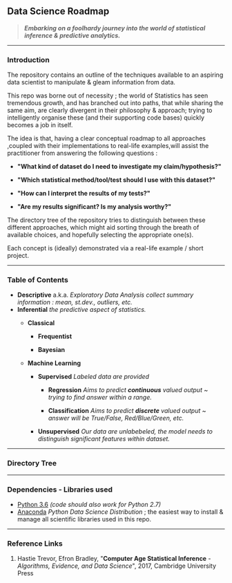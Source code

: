 ## Data Science Roadmap

> ***Embarking on a foolhardy journey into the world of statistical inference & predictive analytics.***
---
### **Introduction**

The repository contains an outline of the techniques available to an aspiring data scientist to manipulate & gleam information from data. 

This repo was borne out of necessity ; the world of Statistics has seen tremendous growth, and has branched out into paths, that while sharing the same aim, are clearly divergent in their philosophy & approach; trying to intelligently organise these (and their supporting code bases) quickly becomes a job in itself.  

The idea is that, having a clear conceptual roadmap to all approaches ,coupled with their implementations to real-life examples,will assist the practitioner from answering the following questions :

-  **"What kind of dataset do I need to investigate my claim/hypothesis?"**

-  **"Which statistical method/tool/test should I use with this dataset?"** 

-  **"How can I interpret the results of my tests?"**

-  **"Are my results significant? Is my analysis worthy?"** 
 
The directory tree of the repository tries to distinguish between these different approaches, which might aid sorting through the breath of available choices, and hopefully selecting the appropriate one(s).

Each concept is (ideally) demonstrated via a real-life example / short project.   


---
### **Table of Contents** 

- **Descriptive** a.k.a. *Exploratory Data Analysis*
*collect summary information : mean, st.dev., outliers, etc.*
- **Inferential**
*the predictive aspect of statistics.*
    - **Classical**
        - **Frequentist**
                                
        - **Bayesian**
                                
    - **Machine Learning**
        - **Supervised**
        *Labeled data are provided*
            - **Regression**
            *Aims to predict **continuous** valued output ~ trying to find answer within a range.*
                                
            - **Classification**
            *Aims to predict **discrete** valued output ~ answer will be True/False, Red/Blue/Green, etc.*                    
        - **Unsupervised**
        *Our data are unlabebeled, the model needs to distinguish significant features within dataset.*                        

---
### **Directory Tree**

---

### **Dependencies - Libraries used**

* [Python 3.6](https://docs.python.org/3.6/) *(code should also work for Python 2.7)*
* [Anaconda](https://www.anaconda.com/)  *Python Data Science Distribution* ; the easiest way to install & manage all scientific libraries used in this repo.

---

### **Reference Links**

1. Hastie Trevor, Efron Bradley, "**Computer Age Statistical Inference** - *Algorithms, Evidence, and Data Science*", 2017, Cambridge University Press
